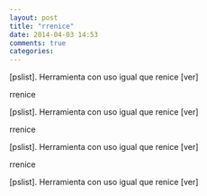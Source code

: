 ```yaml
---
layout: post
title: "rrenice"
date: 2014-04-03 14:53
comments: true
categories: 
---
```

[pslist]. Herramienta con uso igual que renice [ver]

rrenice

[pslist]. Herramienta con uso igual que renice [ver]

rrenice

[pslist]. Herramienta con uso igual que renice [ver]

rrenice

[pslist]. Herramienta con uso igual que renice [ver]

